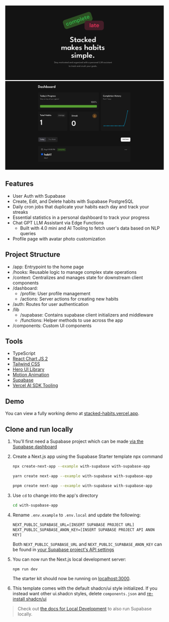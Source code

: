  ![dashboard preview](/public/readme/hero.png)
 ![dashboard preview](/public/readme/dashboard.png)

## Features

* User Auth with Supabase
* Create, Edit, and Delete habits with Supabase PostgreSQL
* Daily cron jobs that duplicate your habits each day and track your streaks
* Essential statistics in a personal dashboard to track your progress
* Chat GPT LLM Assistant via Edge Functions
  * Built with 4.0 mini and AI Tooling to fetch user's data based on NLP queries
* Profile page with avatar photo customization

## Project Structure

* /app: Entrypoint to the home page
* /hooks: Reusable logic to manage complex state operations
* /context: Centralizes and manages state for downstream client components
* /dashboard:
  * /profile: User profile management
  * /actions: Server actions for creating new habits
* /auth: Routes for user authentication
* /lib
  * /supabase: Contains supabase client initializers and middleware
  * /functions: Helper methods to use across the app
* /components: Custom UI components


## Tools

* TypeScript
* [React Chart JS 2](https://react-chartjs-2.js.org)
* [Tailwind CSS](https://tailwindcss.com)
* [Hero UI Library](https://www.heroui.com)
* [Motion Animation](https://motion.dev)
* [Supabase](https://supabase.com)
* [Vercel AI SDK Tooling](https://ai-sdk.dev/docs/ai-sdk-core/tools-and-tool-calling#multi-step-calls-using-stopwhen)


## Demo

You can view a fully working demo at [stacked-habits.vercel.app](https://stacked-habits.vercel.app/).


## Clone and run locally


1. You'll first need a Supabase project which can be made [via the Supabase dashboard](https://database.new)
2. Create a Next.js app using the Supabase Starter template npx command

   ```bash
   npx create-next-app --example with-supabase with-supabase-app
   ```

   ```bash
   yarn create next-app --example with-supabase with-supabase-app
   ```

   ```bash
   pnpm create next-app --example with-supabase with-supabase-app
   ```
3. Use `cd` to change into the app's directory

   ```bash
   cd with-supabase-app
   ```
4. Rename `.env.example` to `.env.local` and update the following:

   ```
   NEXT_PUBLIC_SUPABASE_URL=[INSERT SUPABASE PROJECT URL]
   NEXT_PUBLIC_SUPABASE_ANON_KEY=[INSERT SUPABASE PROJECT API ANON KEY]
   ```

   Both `NEXT_PUBLIC_SUPABASE_URL` and `NEXT_PUBLIC_SUPABASE_ANON_KEY` can be found in [your Supabase project's API settings](https://supabase.com/dashboard/project/_?showConnect=true)
5. You can now run the Next.js local development server:

   ```bash
   npm run dev
   ```

   The starter kit should now be running on [localhost:3000](http://localhost:3000/).
6. This template comes with the default shadcn/ui style initialized. If you instead want other ui.shadcn styles, delete `components.json` and [re-install shadcn/ui](https://ui.shadcn.com/docs/installation/next)

> Check out [the docs for Local Development](https://supabase.com/docs/guides/getting-started/local-development) to also run Supabase locally.


